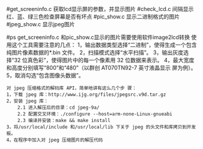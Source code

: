 #get_screeninfo.c
    获取lcd显示屏的参数，并显示图片
#check_lcd.c
    间隔显示红、蓝、绿三色检查屏幕是否有坏点
#pic_show.c
    显示二进制格式的图片
#jpeg_show.c
    显示jpeg图片

#ps
    get_screeninfo.c 和pic_show.c显示的图片需要使用软件image2lcd转换
    使用这个工具需要注意的几点： 
    1，输出数据类型选择“二进制”，使得生成一个包含纯图片像素数据的*.bin 文件。 
    2，扫描模式选择“水平扫描”。 
    3，输出灰度选择“32 位真色彩”，使得图片中的每一个像素用 32 位数据来表示。 
    4，最大宽度和高度分别填写“800”和“480”（以群创 AT070TN92-7 英寸液晶显示 屏为例）。 
    5，取消勾选“包含图像头数据”。

    对 jpeg 压缩格式的解码库 API，简单地讲有这么几个步 骤：
    1，下载 jpeg 库：http://www.ijg.org/files/jpegsrc.v9d.tar.gz
    2，安装 jpeg 库：
        2.1 进入解压后的目录：cd jpeg-9a/ 
        2.2 配置交叉环境：./configure --host=arm-none-Linux-gnueabi 
        2.3 编译并安装：make && make install 
    3，将/usr/local/include 和/usr/local/lib 下关于 jpeg 的头文件和库拷贝到开发板。 
    4，在程序中加入对 jpeg 压缩图片的解压代码